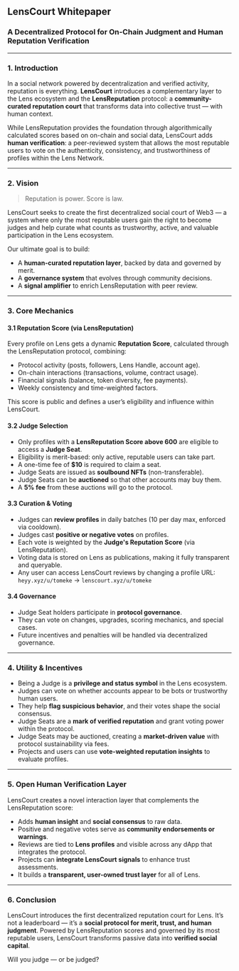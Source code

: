 ## LensCourt Whitepaper

### A Decentralized Protocol for On-Chain Judgment and Human Reputation Verification

---

### 1. Introduction

In a social network powered by decentralization and verified activity, reputation is everything. **LensCourt** introduces a complementary layer to the Lens ecosystem and the **LensReputation** protocol: a **community-curated reputation court** that transforms data into collective trust — with human context.

While LensReputation provides the foundation through algorithmically calculated scores based on on-chain and social data, LensCourt adds **human verification**: a peer-reviewed system that allows the most reputable users to vote on the authenticity, consistency, and trustworthiness of profiles within the Lens Network.

---

### 2. Vision

> Reputation is power. Score is law.

LensCourt seeks to create the first decentralized social court of Web3 — a system where only the most reputable users gain the right to become judges and help curate what counts as trustworthy, active, and valuable participation in the Lens ecosystem.

Our ultimate goal is to build:

* A **human-curated reputation layer**, backed by data and governed by merit.
* A **governance system** that evolves through community decisions.
* A **signal amplifier** to enrich LensReputation with peer review.

---

### 3. Core Mechanics

#### 3.1 Reputation Score (via LensReputation)

Every profile on Lens gets a dynamic **Reputation Score**, calculated through the LensReputation protocol, combining:

* Protocol activity (posts, followers, Lens Handle, account age).
* On-chain interactions (transactions, volume, contract usage).
* Financial signals (balance, token diversity, fee payments).
* Weekly consistency and time-weighted factors.

This score is public and defines a user’s eligibility and influence within LensCourt.

#### 3.2 Judge Selection

* Only profiles with a **LensReputation Score above 600** are eligible to access a **Judge Seat**.
* Eligibility is merit-based: only active, reputable users can take part.
* A one-time fee of **\$10** is required to claim a seat.
* Judge Seats are issued as **soulbound NFTs** (non-transferable).
* Judge Seats can be **auctioned** so that other accounts may buy them.
* A **5% fee** from these auctions will go to the protocol.

#### 3.3 Curation & Voting

* Judges can **review profiles** in daily batches (10 per day max, enforced via cooldown).
* Judges cast **positive or negative votes** on profiles.
* Each vote is weighted by the **Judge's Reputation Score** (via LensReputation).
* Voting data is stored on Lens as publications, making it fully transparent and queryable.
* Any user can access LensCourt reviews by changing a profile URL:
  `heyy.xyz/u/tomeke` → `lenscourt.xyz/u/tomeke`

#### 3.4 Governance

* Judge Seat holders participate in **protocol governance**.
* They can vote on changes, upgrades, scoring mechanics, and special cases.
* Future incentives and penalties will be handled via decentralized governance.

---

### 4. Utility & Incentives

* Being a Judge is a **privilege and status symbol** in the Lens ecosystem.
* Judges can vote on whether accounts appear to be bots or trustworthy human users.
* They help **flag suspicious behavior**, and their votes shape the social consensus.
* Judge Seats are a **mark of verified reputation** and grant voting power within the protocol.
* Judge Seats may be auctioned, creating a **market-driven value** with protocol sustainability via fees.
* Projects and users can use **vote-weighted reputation insights** to evaluate profiles.

---

### 5. Open Human Verification Layer

LensCourt creates a novel interaction layer that complements the LensReputation score:

* Adds **human insight** and **social consensus** to raw data.
* Positive and negative votes serve as **community endorsements or warnings**.
* Reviews are tied to **Lens profiles** and visible across any dApp that integrates the protocol.
* Projects can **integrate LensCourt signals** to enhance trust assessments.
* It builds a **transparent, user-owned trust layer** for all of Lens.

---

### 6. Conclusion

LensCourt introduces the first decentralized reputation court for Lens. It’s not a leaderboard — it’s a **social protocol for merit, trust, and human judgment**. Powered by LensReputation scores and governed by its most reputable users, LensCourt transforms passive data into **verified social capital**.

Will you judge — or be judged?
